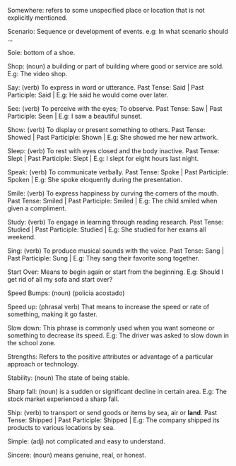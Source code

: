 Somewhere: refers to some unspecified place or location that is not explicitly mentioned.

Scenario: Sequence or development of events. e.g: In what scenario should ...

Sole: bottom of a shoe.

Shop: (noun) a building or part of building where good or service are sold. E.g: The video shop.

Say: (verb) To express in word or utterance. Past Tense: Said | Past Participle: Said | E.g: He said he would come over later.

See: (verb) To perceive with the eyes; To observe. Past Tense: Saw | Past Participle: Seen | E.g: I saw a beautiful sunset.

Show: (verb) To display or present something to others. Past Tense: Showed | Past Participle: Shown | E.g: She showed me her new artwork. 

Sleep: (verb) To rest with eyes closed and the body inactive. Past Tense: Slept | Past Participle: Slept | E.g: I slept for eight hours last night.

Speak: (verb) To communicate verbally. Past Tense: Spoke | Past Participle: Spoken | E.g: She spoke eloquently during the presentation. 

Smile: (verb) To express happiness by curving the corners of the mouth. Past Tense: Smiled | Past Participle: Smiled | E.g: The child smiled when given a compliment.

Study: (verb) To engage in learning through reading research. Past Tense: Studied | Past Participle: Studied | E.g: She studied for her exams all weekend.

Sing: (verb) To produce musical sounds with the voice. Past Tense: Sang | Past Participle: Sung | E.g: They sang their favorite song together.

Start Over: Means to begin again or start from the beginning. E.g: Should I get rid of all my sofa and start over?

Speed Bumps: (noun) (policia acostado)

Speed up: (phrasal verb) That means to increase the speed or rate of something, making it go faster. 

Slow down: This phrase is commonly used when you want someone or something to decrease its speed. E.g: The driver was asked to slow down in the school zone.

Strengths: Refers to the positive attributes or advantage of a particular approach or technology.

Stability: (noun) The state of being stable.

Sharp fall: (noun) is a sudden or significant decline in certain area. E.g: The stock market experienced a sharp fall. 

Ship: (verb) to transport or send goods or items by sea, air or **land**. Past Tense: Shipped | Past Participle: Shipped | E.g: The company shipped its products to various locations by sea. 

Simple: (adj) not complicated and easy to understand.

Sincere: (noun) means genuine, real, or honest.

